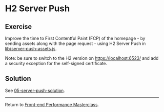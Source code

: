 # H2 Server Push

## Exercise

Improve the time to First Contentful Paint (FCP) of the homepage - by sending assets along with the page request - using H2 Server Push in [lib/server-push-assets.js](lib/server-push-assets.js).

Note: be sure to switch to the H2 version on [https://localhost:6523/](https://localhost:6523/) and add a security exception for the self-signed certificate.

## Solution

See [05-server-push-solution](https://github.com/voorhoede/performance-masterclass-2018-10/tree/05-server-push-solution).

---

Return to [Front-end Performance Masterclass](https://github.com/voorhoede/performance-masterclass-2018-10).
